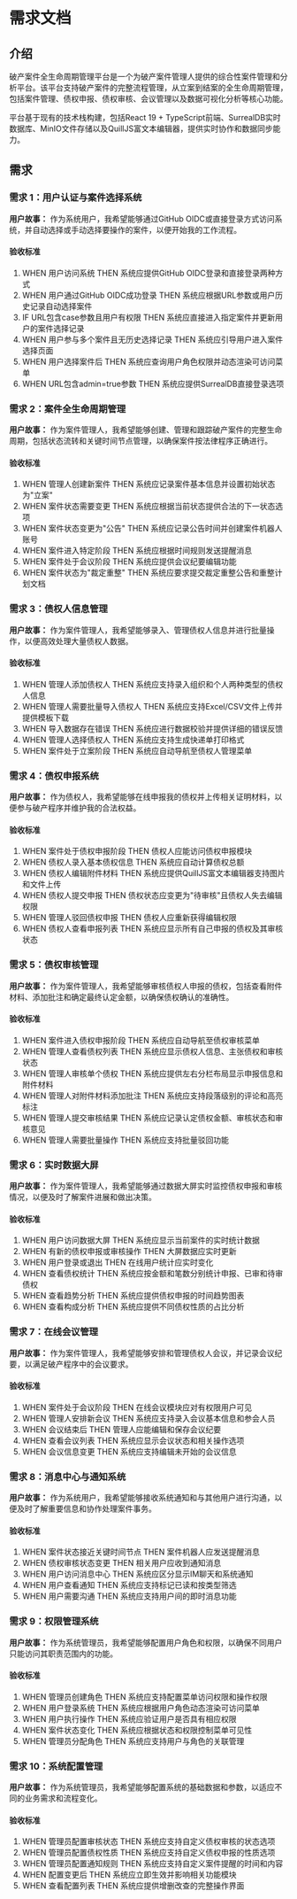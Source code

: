 # 需求文档

## 介绍

破产案件全生命周期管理平台是一个为破产案件管理人提供的综合性案件管理和分析平台。该平台支持破产案件的完整流程管理，从立案到结案的全生命周期管理，包括案件管理、债权申报、债权审核、会议管理以及数据可视化分析等核心功能。

平台基于现有的技术栈构建，包括React 19 + TypeScript前端、SurrealDB实时数据库、MinIO文件存储以及QuillJS富文本编辑器，提供实时协作和数据同步能力。

## 需求

### 需求 1：用户认证与案件选择系统

**用户故事：** 作为系统用户，我希望能够通过GitHub OIDC或直接登录方式访问系统，并自动选择或手动选择要操作的案件，以便开始我的工作流程。

#### 验收标准

1. WHEN 用户访问系统 THEN 系统应提供GitHub OIDC登录和直接登录两种方式
2. WHEN 用户通过GitHub OIDC成功登录 THEN 系统应根据URL参数或用户历史记录自动选择案件
3. IF URL包含case参数且用户有权限 THEN 系统应直接进入指定案件并更新用户的案件选择记录
4. WHEN 用户参与多个案件且无历史选择记录 THEN 系统应引导用户进入案件选择页面
5. WHEN 用户选择案件后 THEN 系统应查询用户角色权限并动态渲染可访问菜单
6. WHEN URL包含admin=true参数 THEN 系统应提供SurrealDB直接登录选项

### 需求 2：案件全生命周期管理

**用户故事：** 作为案件管理人，我希望能够创建、管理和跟踪破产案件的完整生命周期，包括状态流转和关键时间节点管理，以确保案件按法律程序正确进行。

#### 验收标准

1. WHEN 管理人创建新案件 THEN 系统应记录案件基本信息并设置初始状态为"立案"
2. WHEN 案件状态需要变更 THEN 系统应根据当前状态提供合法的下一状态选项
3. WHEN 案件状态变更为"公告" THEN 系统应记录公告时间并创建案件机器人账号
4. WHEN 案件进入特定阶段 THEN 系统应根据时间规则发送提醒消息
5. WHEN 案件处于会议阶段 THEN 系统应提供会议纪要编辑功能
6. WHEN 案件状态为"裁定重整" THEN 系统应要求提交裁定重整公告和重整计划文档

### 需求 3：债权人信息管理

**用户故事：** 作为案件管理人，我希望能够录入、管理债权人信息并进行批量操作，以便高效处理大量债权人数据。

#### 验收标准

1. WHEN 管理人添加债权人 THEN 系统应支持录入组织和个人两种类型的债权人信息
2. WHEN 管理人需要批量导入债权人 THEN 系统应支持Excel/CSV文件上传并提供模板下载
3. WHEN 导入数据存在错误 THEN 系统应进行数据校验并提供详细的错误反馈
4. WHEN 管理人选择债权人 THEN 系统应支持生成快递单打印格式
5. WHEN 案件处于立案阶段 THEN 系统应自动导航至债权人管理菜单

### 需求 4：债权申报系统

**用户故事：** 作为债权人，我希望能够在线申报我的债权并上传相关证明材料，以便参与破产程序并维护我的合法权益。

#### 验收标准

1. WHEN 案件处于债权申报阶段 THEN 债权人应能访问债权申报模块
2. WHEN 债权人录入基本债权信息 THEN 系统应自动计算债权总额
3. WHEN 债权人编辑附件材料 THEN 系统应提供QuillJS富文本编辑器支持图片和文件上传
4. WHEN 债权人提交申报 THEN 债权状态应变更为"待审核"且债权人失去编辑权限
5. WHEN 管理人驳回债权申报 THEN 债权人应重新获得编辑权限
6. WHEN 债权人查看申报列表 THEN 系统应显示所有自己申报的债权及其审核状态

### 需求 5：债权审核管理

**用户故事：** 作为案件管理人，我希望能够审核债权人申报的债权，包括查看附件材料、添加批注和确定最终认定金额，以确保债权确认的准确性。

#### 验收标准

1. WHEN 案件进入债权申报阶段 THEN 系统应自动导航至债权审核菜单
2. WHEN 管理人查看债权列表 THEN 系统应显示债权人信息、主张债权和审核状态
3. WHEN 管理人审核单个债权 THEN 系统应提供左右分栏布局显示申报信息和附件材料
4. WHEN 管理人对附件材料添加批注 THEN 系统应支持段落级别的评论和高亮标注
5. WHEN 管理人提交审核结果 THEN 系统应记录认定债权金额、审核状态和审核意见
6. WHEN 管理人需要批量操作 THEN 系统应支持批量驳回功能

### 需求 6：实时数据大屏

**用户故事：** 作为案件管理人，我希望能够通过数据大屏实时监控债权申报和审核情况，以便及时了解案件进展和做出决策。

#### 验收标准

1. WHEN 用户访问数据大屏 THEN 系统应显示当前案件的实时统计数据
2. WHEN 有新的债权申报或审核操作 THEN 大屏数据应实时更新
3. WHEN 用户登录或退出 THEN 在线用户统计应实时变化
4. WHEN 查看债权统计 THEN 系统应按金额和笔数分别统计申报、已审和待审债权
5. WHEN 查看趋势分析 THEN 系统应提供债权申报的时间趋势图表
6. WHEN 查看构成分析 THEN 系统应提供不同债权性质的占比分析

### 需求 7：在线会议管理

**用户故事：** 作为案件管理人，我希望能够安排和管理债权人会议，并记录会议纪要，以满足破产程序中的会议要求。

#### 验收标准

1. WHEN 案件处于会议阶段 THEN 在线会议模块应对有权限用户可见
2. WHEN 管理人安排新会议 THEN 系统应支持录入会议基本信息和参会人员
3. WHEN 会议结束后 THEN 管理人应能编辑和保存会议纪要
4. WHEN 查看会议列表 THEN 系统应显示会议状态和相关操作选项
5. WHEN 会议信息变更 THEN 系统应支持编辑未开始的会议信息

### 需求 8：消息中心与通知系统

**用户故事：** 作为系统用户，我希望能够接收系统通知和与其他用户进行沟通，以便及时了解重要信息和协作处理案件事务。

#### 验收标准

1. WHEN 案件状态接近关键时间节点 THEN 案件机器人应发送提醒消息
2. WHEN 债权审核状态变更 THEN 相关用户应收到通知消息
3. WHEN 用户访问消息中心 THEN 系统应区分显示IM聊天和系统通知
4. WHEN 用户查看通知 THEN 系统应支持标记已读和按类型筛选
5. WHEN 用户需要沟通 THEN 系统应支持用户间的即时消息功能

### 需求 9：权限管理系统

**用户故事：** 作为系统管理员，我希望能够配置用户角色和权限，以确保不同用户只能访问其职责范围内的功能。

#### 验收标准

1. WHEN 管理员创建角色 THEN 系统应支持配置菜单访问权限和操作权限
2. WHEN 用户登录系统 THEN 系统应根据用户角色动态渲染可访问菜单
3. WHEN 用户执行操作 THEN 系统应验证用户是否具有相应权限
4. WHEN 案件状态变化 THEN 系统应根据状态和权限控制菜单可见性
5. WHEN 管理员分配角色 THEN 系统应支持用户与角色的关联管理

### 需求 10：系统配置管理

**用户故事：** 作为系统管理员，我希望能够配置系统的基础数据和参数，以适应不同的业务需求和流程变化。

#### 验收标准

1. WHEN 管理员配置审核状态 THEN 系统应支持自定义债权审核的状态选项
2. WHEN 管理员配置债权性质 THEN 系统应支持自定义债权申报的性质选项
3. WHEN 管理员配置通知规则 THEN 系统应支持自定义案件提醒的时间和内容
4. WHEN 配置变更后 THEN 系统应立即生效并影响相关功能模块
5. WHEN 查看配置列表 THEN 系统应提供增删改查的完整操作界面